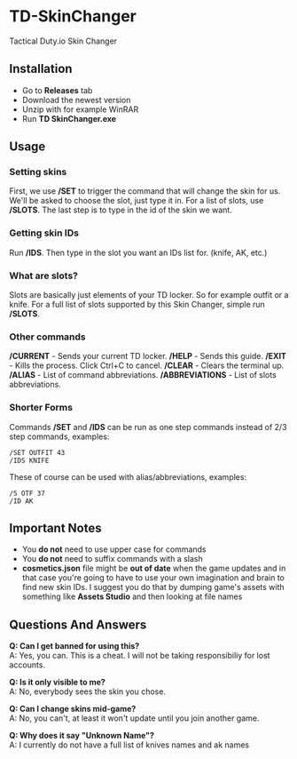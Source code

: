 # TD-SkinChanger
Tactical Duty.io Skin Changer

## **Installation**
* Go to **Releases** tab
* Download the newest version
* Unzip with for example WinRAR
* Run **TD SkinChanger.exe**

## **Usage**
### Setting skins
First, we use **/SET** to trigger the command that will change the skin for us. We'll be asked to choose the slot, just type it in. For a list of slots, use **/SLOTS**. The last step is to type in the id of the skin we want.
### Getting skin IDs
Run **/IDS**. Then type in the slot you want an IDs list for. (knife, AK, etc.)
### What are slots?
Slots are basically just elements of your TD locker. So for example outfit or a knife. For a full list of slots supported by this Skin Changer, simple run **/SLOTS**.
### Other commands
**/CURRENT** - Sends your current TD locker.
**/HELP** - Sends this guide.
**/EXIT** - Kills the process. Click Ctrl+C to cancel.
**/CLEAR** - Clears the terminal up.
**/ALIAS** - List of command abbreviations.
**/ABBREVIATIONS** - List of slots abbreviations.
### Shorter Forms
Commands **/SET** and **/IDS** can be run as one step commands instead of 2/3 step commands, examples:
```
/SET OUTFIT 43
/IDS KNIFE
```
These of course can be used with alias/abbreviations, examples:
```
/S OTF 37
/ID AK
```

## **Important Notes**
* You **do not** need to use upper case for commands
* You **do not** need to suffix commands with a slash
* **cosmetics.json** file might be **out of date** when the game updates and in that case you're going to have to use your own imagination and brain to find new skin IDs. I suggest you do that by dumping game's assets with something like **Assets Studio** and then looking at file names

## **Questions And Answers**<br>
**Q: Can I get banned for using this?**<br>
A: Yes, you can. This is a cheat. I will not be taking responsibiliy for lost accounts.<br>

**Q: Is it only visible to me?**<br>
A: No, everybody sees the skin you chose.<br>

**Q: Can I change skins mid-game?**<br>
A: No, you can't, at least it won't update until you join another game.<br>

**Q: Why does it say "Unknown Name"?**<br>
A: I currently do not have a full list of knives names and ak names<br>

